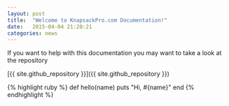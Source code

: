 ```yaml
---
layout: post
title:  "Welcome to KnapsackPro.com Documentation!"
date:   2015-04-04 21:20:21
categories: news
---
```


If you want to help with this documentation you may want to take a look at the repository

[{{ site.github_repository }}]({{ site.github_repository }})

{% highlight ruby %}
def hello(name)
  puts "Hi, #{name}"
end
{% endhighlight %}
